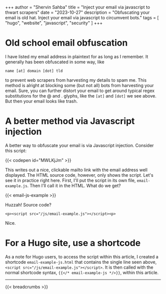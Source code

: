 +++
author = "Shervin Sahba"
title = "Inject your email via javascript to thwart scrapers"
date = "2023-10-27"
description = "Obfuscating your email is old hat. Inject your email via javascript to circumvent bots."
tags = [
    "hugo",
    "website",
    "javascript",
    "security"
]
+++

# Old school email obfuscation

I have listed my email address in plaintext for as long as I remember. It generally has been obfuscated in some way, like

    name [at] domain [dot] tld

to prevent web scrapers from harvesting my details to spam me. This method is alright at blocking some (but not all) bots from harvesting your email. Sure, you can further distort your email to get around typical regex substitutions for the @ and . glyphs, like the `[at]` and `[dot]` we see above. But then your email looks like trash.

# A better method via Javascript injection

A better way to obfuscate your email is via Javascript injection. Consider this script:

{{< codepen id="MWLKjJm" >}}

This writes out a nice, clickable mailto link with the email address well displayed. The HTML source code, however, only shows the script. Let's see it in practice right here. First, I'll put the script in its own file, `email-example.js`. Then I'll call it in the HTML. What do we get?

{{< email-js-example >}}

Huzzah! Source code?

    <p><script src="/js/email-example.js"></script><p>

Nice.


# For a Hugo site, use a shortcode

As a note for Hugo users, to access the script within this article, I created a shortcode `email-example-js.html` that contains the single line seen above, `<script src="/js/email-example.js"></script>`. It is then called with the normal shortcode syntax, `{{</* email-example-js */>}}`, within this article.

---
{{< breadcrumbs >}}